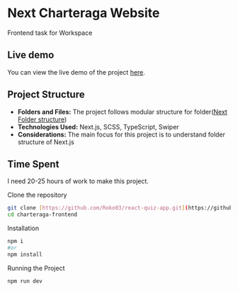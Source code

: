 # Next Charteraga Website

Frontend task for Workspace

## Live demo

You can view the live demo of the project [here](https://charteraga-frontend.vercel.app/).

## Project Structure
- **Folders and Files:** The project follows modular structure for folder([Next Folder structure]([https://github.com/Roko03/charteraga-frontend.git](https://medium.com/@mertenercan/nextjs-13-folder-structure-c3453d780366)))
- **Technologies Used:** Next.js, SCSS, TypeScript, Swiper
- **Considerations:** The main focus for this project is to understand folder structure of Next.js

## Time Spent

I need 20-25 hours of work to make this project.

Clone the repository

```bash
git clone [https://github.com/Roko03/react-quiz-app.git](https://github.com/Roko03/charteraga-frontend.git)
cd charteraga-frontend
```

Installation

```bash
npm i
#or
npm install
```

Running the Project

```bash
npm run dev
```

